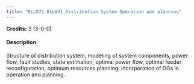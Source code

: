 ```yaml
---
title: "ELL871 ELL871 Distribution System Operation and planning"
---
```

**Credits:** 3 (3-0-0)

#### Description
Structure of distribution system, modeling of system components, power flow, fault studies, state estimation, optimal power flow, optimal feeder reconfiguration, optimum resources planning, incorporation of DGs in operation and planning.